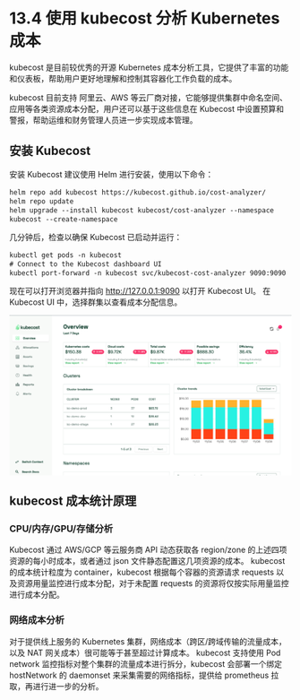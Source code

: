 # 13.4 使用 kubecost 分析 Kubernetes 成本

kubecost 是目前较优秀的开源 Kubernetes 成本分析工具，它提供了丰富的功能和仪表板，帮助用户更好地理解和控制其容器化工作负载的成本。

kubecost 目前支持 阿里云、AWS 等云厂商对接，它能够提供集群中命名空间、应用等各类资源成本分配，用户还可以基于这些信息在 Kubecost 中设置预算和警报，帮助运维和财务管理人员进一步实现成本管理。


## 安装 Kubecost

安装 Kubecost 建议使用 Helm 进行安装，使用以下命令：
```
helm repo add kubecost https://kubecost.github.io/cost-analyzer/
helm repo update
helm upgrade --install kubecost kubecost/cost-analyzer --namespace kubecost --create-namespace
```

几分钟后，检查以确保 Kubecost 已启动并运行：

```
kubectl get pods -n kubecost
# Connect to the Kubecost dashboard UI
kubectl port-forward -n kubecost svc/kubecost-cost-analyzer 9090:9090
```

现在可以打开浏览器并指向 http://127.0.0.1:9090 以打开 Kubecost UI。 在 Kubecost UI 中，选择群集以查看成本分配信息。

<div  align="center">
	<img src="../assets/kubecost.png" width = "620"  align=center />
</div>

## kubecost 成本统计原理

### CPU/内存/GPU/存储分析

Kubecost 通过 AWS/GCP 等云服务商 API 动态获取各 region/zone 的上述四项资源的每小时成本，或者通过 json 文件静态配置这几项资源的成本。
kubecost 的成本统计粒度为 container，kubecost 根据每个容器的资源请求 requests 以及资源用量监控进行成本分配，对于未配置 requests 的资源将仅按实际用量监控进行成本分配。

### 网络成本分析

对于提供线上服务的 Kubernetes 集群，网络成本（跨区/跨域传输的流量成本，以及 NAT 网关成本）很可能等于甚至超过计算成本。
kubecost 支持使用 Pod network 监控指标对整个集群的流量成本进行拆分，kubecost 会部署一个绑定 hostNetwork 的 daemonset 来采集需要的网络指标，提供给 prometheus 拉取，再进行进一步的分析。


